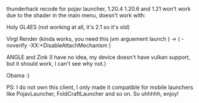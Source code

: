 thunderhack recode for pojav launcher, 1.20.4
1.20.6 and 1.21 won't work due to the shader in the main menu, doesn't work with:

Holy GL4ES (not working at all, it's 2.1 so it's old)

Virgl Render (kinda works, you need this jvm arguement launch ) -> ( -noverify -XX:+DisableAttachMechanism )

ANGLE and Zink (I have no idea, my device doesn't have vulkan support, but it should work, I can't see why not.)



Obama :)



PS: I do not own this client, I only made it compatible for mobile launchers like PojavLauncher, FoldCraftLauncher and so on. So uhhhhh, enjoy!

